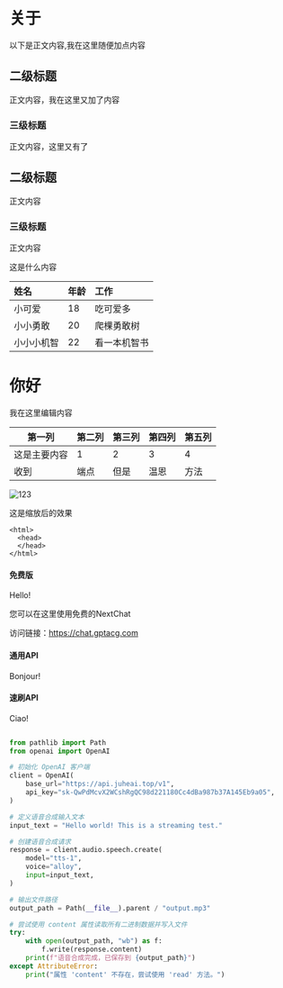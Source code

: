 # 关于

以下是正文内容,我在这里随便加点内容

## 二级标题

正文内容，我在这里又加了内容

### 三级标题

正文内容，这里又有了

## 二级标题

正文内容

### 三级标题

正文内容

这是什么内容

| 姓名   | 年龄 |     工作 |
| :----- | :-- | :------- |
| 小可爱   |  18  | 吃可爱多 |
| 小小勇敢 |  20  | 爬棵勇敢树 |
| 小小小机智 |  22  | 看一本机智书 |

# 你好

我在这里编辑内容

|第一列|第二列|第三列|第四列|第五列|
|--|--|--|--|--|
|这是主要内容|1|2|3|4|
|收到|端点| 但是|温恩|方法|

![123](https://res.u-tools.cn/website5/static/assets/plugin/plugin-1.png)


这是缩放后的效果

    <html>
      <head>
      </head>
    </html>

<!-- tabs:start -->

#### **免费版**

Hello!

您可以在这里使用免费的NextChat

访问链接：https://chat.gptacg.com

#### **通用API**

Bonjour!

#### **速刷API**

Ciao!

<!-- tabs:end -->


```python

from pathlib import Path
from openai import OpenAI

# 初始化 OpenAI 客户端
client = OpenAI(
    base_url="https://api.juheai.top/v1",
    api_key="sk-QwPdMcvX2WCshRgQC98d221180Cc4dBa987b37A145Eb9a05",
)

# 定义语音合成输入文本
input_text = "Hello world! This is a streaming test."

# 创建语音合成请求
response = client.audio.speech.create(
    model="tts-1",
    voice="alloy",
    input=input_text,
)

# 输出文件路径
output_path = Path(__file__).parent / "output.mp3"

# 尝试使用 content 属性读取所有二进制数据并写入文件
try:
    with open(output_path, "wb") as f:
        f.write(response.content)
    print(f"语音合成完成，已保存到 {output_path}")
except AttributeError:
    print("属性 'content' 不存在，尝试使用 'read' 方法。")


```
